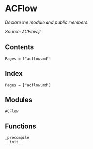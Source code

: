 # ACFlow

*Declare the module and public members.*

*Source: ACFlow.jl*

## Contents

```@contents
Pages = ["acflow.md"]
```

## Index

```@index
Pages = ["acflow.md"]
```

## Modules

```@docs
ACFlow
```

## Functions

```@docs
_precompile
__init__
```
